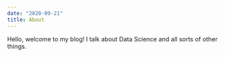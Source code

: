 ```yaml
---
date: "2020-09-21"
title: About
---
```


Hello, welcome to my blog! I talk about Data Science and all sorts of other things.